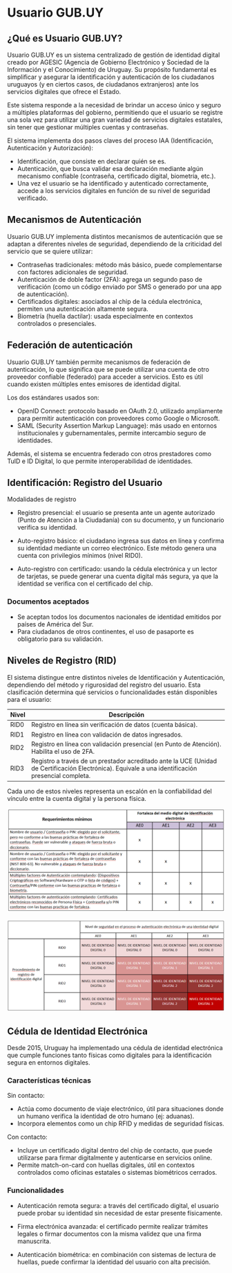 # Usuario GUB.UY

## ¿Qué es Usuario GUB.UY?

Usuario GUB.UY es un sistema centralizado de gestión de identidad digital creado por AGESIC (Agencia de Gobierno Electrónico y Sociedad de la Información y el Conocimiento) de Uruguay. Su propósito fundamental es simplificar y asegurar la identificación y autenticación de los ciudadanos uruguayos (y en ciertos casos, de ciudadanos extranjeros) ante los servicios digitales que ofrece el Estado.

Este sistema responde a la necesidad de brindar un acceso único y seguro a múltiples plataformas del gobierno, permitiendo que el usuario se registre una sola vez para utilizar una gran variedad de servicios digitales estatales, sin tener que gestionar múltiples cuentas y contraseñas.

El sistema implementa dos pasos claves del proceso IAA (Identificación, Autenticación y Autorización):

- Identificación, que consiste en declarar quién se es.
- Autenticación, que busca validar esa declaración mediante algún mecanismo confiable (contraseña, certificado digital, biometría, etc.).
- Una vez el usuario se ha identificado y autenticado correctamente, accede a los servicios digitales en función de su nivel de seguridad verificado.

## Mecanismos de Autenticación

Usuario GUB.UY implementa distintos mecanismos de autenticación que se adaptan a diferentes niveles de seguridad, dependiendo de la criticidad del servicio que se quiere utilizar:

- Contraseñas tradicionales: método más básico, puede complementarse con factores adicionales de seguridad.
- Autenticación de doble factor (2FA): agrega un segundo paso de verificación (como un código enviado por SMS o generado por una app de autenticación).
- Certificados digitales: asociados al chip de la cédula electrónica, permiten una autenticación altamente segura.
- Biometría (huella dactilar): usada especialmente en contextos controlados o presenciales.

## Federación de autenticación

Usuario GUB.UY también permite mecanismos de federación de autenticación, lo que significa que se puede utilizar una cuenta de otro proveedor confiable (federado) para acceder a servicios. Esto es útil cuando existen múltiples entes emisores de identidad digital.

Los dos estándares usados son:

- OpenID Connect: protocolo basado en OAuth 2.0, utilizado ampliamente para permitir autenticación con proveedores como Google o Microsoft.
- SAML (Security Assertion Markup Language): más usado en entornos institucionales y gubernamentales, permite intercambio seguro de identidades.

Además, el sistema se encuentra federado con otros prestadores como TuID e ID Digital, lo que permite interoperabilidad de identidades.

## Identificación: Registro del Usuario

Modalidades de registro

- Registro presencial: el usuario se presenta ante un agente autorizado (Punto de Atención a la Ciudadanía) con su documento, y un funcionario verifica su identidad.

- Auto-registro básico: el ciudadano ingresa sus datos en línea y confirma su identidad mediante un correo electrónico. Este método genera una cuenta con privilegios mínimos (nivel RID0).

- Auto-registro con certificado: usando la cédula electrónica y un lector de tarjetas, se puede generar una cuenta digital más segura, ya que la identidad se verifica con el certificado del chip.

### Documentos aceptados

- Se aceptan todos los documentos nacionales de identidad emitidos por países de América del Sur.
- Para ciudadanos de otros continentes, el uso de pasaporte es obligatorio para su validación.

## Niveles de Registro (RID)

El sistema distingue entre distintos niveles de Identificación y Autenticación, dependiendo del método y rigurosidad del registro del usuario. Esta clasificación determina qué servicios o funcionalidades están disponibles para el usuario:

| Nivel | Descripción                                                                                                      |
|-------|------------------------------------------------------------------------------------------------------------------|
| RID0  | Registro en línea sin verificación de datos (cuenta básica).                                                    |
| RID1  | Registro en línea con validación de datos ingresados.                                                           |
| RID2  | Registro en línea con validación presencial (en Punto de Atención). Habilita el uso de 2FA.                    |
| RID3  | Registro a través de un prestador acreditado ante la UCE (Unidad de Certificación Electrónica). Equivale a una identificación presencial completa. |

Cada uno de estos niveles representa un escalón en la confiabilidad del vínculo entre la cuenta digital y la persona física.

![](./img/4.1.png)

![](./img/4.2.png)

## Cédula de Identidad Electrónica

Desde 2015, Uruguay ha implementado una cédula de identidad electrónica que cumple funciones tanto físicas como digitales para la identificación segura en entornos digitales.

### Características técnicas

Sin contacto:

- Actúa como documento de viaje electrónico, útil para situaciones donde un humano verifica la identidad de otro humano (ej: aduanas).
- Incorpora elementos como un chip RFID y medidas de seguridad físicas.

Con contacto:

- Incluye un certificado digital dentro del chip de contacto, que puede utilizarse para firmar digitalmente y autenticarse en servicios online.
- Permite match-on-card con huellas digitales, útil en contextos controlados como oficinas estatales o sistemas biométricos cerrados.

### Funcionalidades

- Autenticación remota segura: a través del certificado digital, el usuario puede probar su identidad sin necesidad de estar presente físicamente.

- Firma electrónica avanzada: el certificado permite realizar trámites legales o firmar documentos con la misma validez que una firma manuscrita.

- Autenticación biométrica: en combinación con sistemas de lectura de huellas, puede confirmar la identidad del usuario con alta precisión.